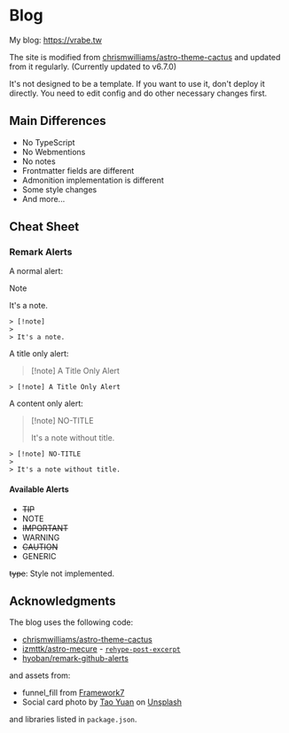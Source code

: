 # Blog

My blog: <https://vrabe.tw>

The site is modified from [chrismwilliams/astro-theme-cactus](https://github.com/chrismwilliams/astro-theme-cactus) and updated from it regularly. (Currently updated to v6.7.0)

It's not designed to be a template. If you want to use it, don't deploy it directly. You need to edit config and do other necessary changes first.

## Main Differences

- No TypeScript
- No Webmentions
- No notes
- Frontmatter fields are different
- Admonition implementation is different
- Some style changes
- And more...

## Cheat Sheet

### Remark Alerts

A normal alert:

> [!note]
>
> It's a note.

```
> [!note]
>
> It's a note.
```

A title only alert:

> [!note] A Title Only Alert

```
> [!note] A Title Only Alert
```

A content only alert:

> [!note] NO-TITLE
>
> It's a note without title.

```
> [!note] NO-TITLE
>
> It's a note without title.
```

#### Available Alerts

- ~~TIP~~
- NOTE
- ~~IMPORTANT~~
- WARNING
- ~~CAUTION~~
- GENERIC

~~type~~: Style not implemented.

## Acknowledgments

The blog uses the following code:

- [chrismwilliams/astro-theme-cactus](https://github.com/chrismwilliams/astro-theme-cactus)
- [izmttk/astro-mecure](https://github.com/izmttk/astro-mecure) - [`rehype-post-excerpt`](https://github.com/izmttk/astro-mecure/blob/main/plugins/rehype/rehype-post-excerpt.ts)
- [hyoban/remark-github-alerts](https://github.com/hyoban/remark-github-alerts)

and assets from:

- funnel_fill from [Framework7](https://framework7.io/icons/)
- Social card photo by [Tao Yuan](https://unsplash.com/@peek_a_boo_who) on [Unsplash](https://unsplash.com/photos/a-computer-monitor-and-keyboard-Ecr9tGTuBio)

and libraries listed in `package.json`.
